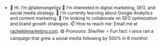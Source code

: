 - 👋 Hi, I’m @fallenangeligy
👀 I’m interested in digital marketing, SEO, and social media strategy.
🌱 I’m currently learning about Google Analytics and content marketing.
💞️ I’m looking to collaborate on SEO optimization and brand growth strategies.
📫 How to reach me: Email me at rachel@marketing.com.
😄 Pronouns: She/Her
⚡ Fun fact: I once ran a campaign that grew a social media following by 500% in 6 months!

<!---
fallenangeligy/fallenangeligy is a ✨ special ✨ repository because its `README.md` (this file) appears on your GitHub profile.
You can click the Preview link to take a look at your changes.
--->
